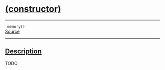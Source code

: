 
<h1 id="(constructor)">
 <a href="#/api/memory/constructor" class="anchor">
   <span>(constructor)</span>
  </a>
</h1>

<div class="signature">
  <hr>

  
  <div class="definition-container">
    <div class="definition">
      <code><span class="token keyword"></span> memory()</code>
      <div class="flex-spacing"></div>
      <a href="https://github.com/libocca/occa/blob/1fea69a2/include/occa/core/memory.hpp#L80" target="_blank">Source</a>
    </div>
    
  </div>


  <hr>
</div>


<h2 id="description">
 <a href="#/api/memory/constructor?id=description" class="anchor">
   <span>Description</span>
  </a>
</h2>

TODO
